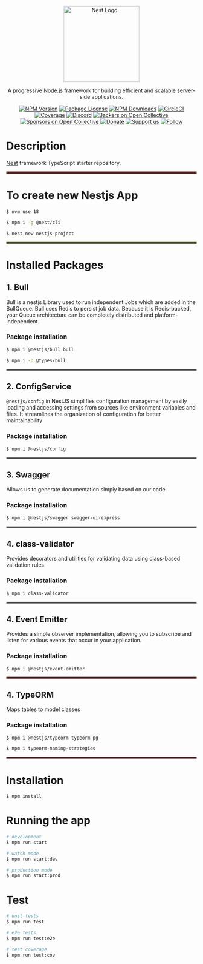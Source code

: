 <p align="center">
  <a href="http://nestjs.com/" target="blank"><img src="https://nestjs.com/img/logo-small.svg" width="200" alt="Nest Logo" /></a>
</p>

[circleci-image]: https://img.shields.io/circleci/build/github/nestjs/nest/master?token=abc123def456
[circleci-url]: https://circleci.com/gh/nestjs/nest

  <p align="center">A progressive <a href="http://nodejs.org" target="_blank">Node.js</a> framework for building efficient and scalable server-side applications.</p>
    <p align="center">
<a href="https://www.npmjs.com/~nestjscore" target="_blank"><img src="https://img.shields.io/npm/v/@nestjs/core.svg" alt="NPM Version" /></a>
<a href="https://www.npmjs.com/~nestjscore" target="_blank"><img src="https://img.shields.io/npm/l/@nestjs/core.svg" alt="Package License" /></a>
<a href="https://www.npmjs.com/~nestjscore" target="_blank"><img src="https://img.shields.io/npm/dm/@nestjs/common.svg" alt="NPM Downloads" /></a>
<a href="https://circleci.com/gh/nestjs/nest" target="_blank"><img src="https://img.shields.io/circleci/build/github/nestjs/nest/master" alt="CircleCI" /></a>
<a href="https://coveralls.io/github/nestjs/nest?branch=master" target="_blank"><img src="https://coveralls.io/repos/github/nestjs/nest/badge.svg?branch=master#9" alt="Coverage" /></a>
<a href="https://discord.gg/G7Qnnhy" target="_blank"><img src="https://img.shields.io/badge/discord-online-brightgreen.svg" alt="Discord"/></a>
<a href="https://opencollective.com/nest#backer" target="_blank"><img src="https://opencollective.com/nest/backers/badge.svg" alt="Backers on Open Collective" /></a>
<a href="https://opencollective.com/nest#sponsor" target="_blank"><img src="https://opencollective.com/nest/sponsors/badge.svg" alt="Sponsors on Open Collective" /></a>
  <a href="https://paypal.me/kamilmysliwiec" target="_blank"><img alt="Donate" src="https://img.shields.io/badge/Donate-PayPal-ff3f59.svg"/></a>
    <a href="https://opencollective.com/nest#sponsor"  target="_blank"><img src="https://img.shields.io/badge/Support%20us-Open%20Collective-41B883.svg" alt="Support us"></a>
  <a href="https://twitter.com/nestframework" target="_blank"><img alt="Follow" src="https://img.shields.io/twitter/follow/nestframework.svg?style=social&label=Follow"></a>
</p>
  <!--[![Backers on Open Collective](https://opencollective.com/nest/backers/badge.svg)](https://opencollective.com/nest#backer)
  [![Sponsors on Open Collective](https://opencollective.com/nest/sponsors/badge.svg)](https://opencollective.com/nest#sponsor)-->

# Description

[Nest](https://github.com/nestjs/nest) framework TypeScript starter repository.

<hr style="border:3px solid rgb(90,40,40)">

# To create new Nestjs App
```bash
$ nvm use 18

$ npm i -g @nest/cli

$ nest new nestjs-project
```
<hr style="border:2px solid rgb(80,80,40)">

# Installed Packages

## 1. Bull
Bull is a nestjs Library used to run independent Jobs which are added in the BullQueue. Bull uses Redis to persist job data. Because it is Redis-backed, your Queue architecture can be completely distributed and platform-independent.

### Package installation
```bash
$ npm i @nestjs/bull bull

$ npm i -D @types/bull
```
<hr style="border:2px solid rgb(128,128,128)">

## 2. ConfigService
`@nestjs/config` in NestJS simplifies configuration management by easily loading and accessing settings from sources like environment variables and files. It streamlines the organization of configuration for better maintainability

### Package installation
```bash
$ npm i @nestjs/config
```
<hr style="border:2px solid rgb(128,128,128)">

## 3. Swagger
Allows us to generate documentation simply based on our code

### Package installation
```bash
$ npm i @nestjs/swagger swagger-ui-express
```
<hr style="border:2px solid rgb(128,128,128)">

## 4. class-validator
Provides decorators and utilities for validating data using class-based validation rules
### Package installation
```bash
$ npm i class-validator
```
<hr style="border:2px solid rgb(128,128,128)">

## 4. Event Emitter
Provides a simple observer implementation, allowing you to subscribe and listen for various events that occur in your application.
### Package installation
```bash
$ npm i @nestjs/event-emitter
```

<hr style="border:2px solid rgb(90,40,40)">

## 4. TypeORM
Maps tables to model classes
### Package installation
```bash
$ npm i @nestjs/typeorm typeorm pg

$ npm i typeorm-naming-strategies
```

<hr style="border:2px solid rgb(90,40,40)">

# Installation

```bash
$ npm install
```

# Running the app

```bash
# development
$ npm run start

# watch mode
$ npm run start:dev

# production mode
$ npm run start:prod
```

# Test

```bash
# unit tests
$ npm run test

# e2e tests
$ npm run test:e2e

# test coverage
$ npm run test:cov
```

